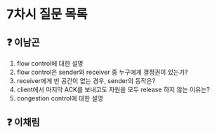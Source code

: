 # 7차시 질문 목록

## ❓ 이남곤

1. flow control에 대한 설명
2. flow control은 sender와 receiver 중 누구에게 결정권이 있는가?
3. receiver에게 빈 공간이 없는 경우, sender의 동작은?
4. client에서 마지막 ACK를 보내고도 자원을 모두 release 하지 않는 이유는?
5. congestion control에 대한 설명

## ❓ 이채림
